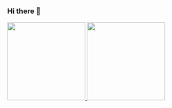 ### Hi there 👋

<p align="left">
<a href="https://github.com/wisnukuncoro">
  <img height="180em" src="https://github-readme-stats-eight-theta.vercel.app/api?username=wisnukuncoro&show_icons=true&theme=algolia&include_all_commits=true&count_private=true"/>
  <img height="180em" src="https://github-readme-stats-eight-theta.vercel.app/api/top-langs/?username=wisnukuncoro&layout=compact&langs_count=8&theme=algolia"/>
</a>
</p>

<!--
**wisnukuncoro/wisnukuncoro** is a ✨ _special_ ✨ repository because its `README.md` (this file) appears on your GitHub profile.

Here are some ideas to get you started:

- 🔭 I’m currently working on ...
- 🌱 I’m currently learning ...
- 👯 I’m looking to collaborate on ...
- 🤔 I’m looking for help with ...
- 💬 Ask me about ...
- 📫 How to reach me: ...
- 😄 Pronouns: ...
- ⚡ Fun fact: ...
-->
